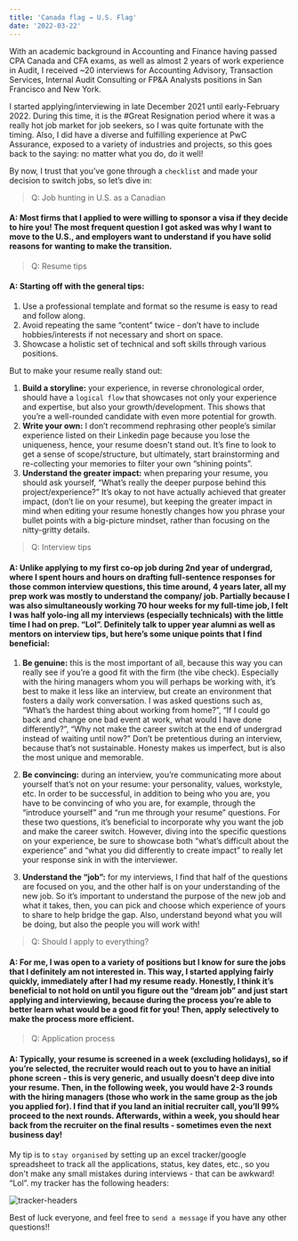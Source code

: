 ```yaml
---
title: 'Canada flag → U.S. Flag'
date: '2022-03-22'
---
```


With an academic background in Accounting and Finance having passed CPA Canada and CFA exams, as well as almost 2 years of work experience in Audit, I received ~20 interviews for Accounting Advisory, Transaction Services, Internal Audit Consulting or FP&A Analysts positions in San Francisco and New York. 

I started applying/interviewing in late December 2021 until early-February 2022. During this time, it is the #Great Resignation period where it was a really hot job market for job seekers, so I was quite fortunate with the timing. Also, I did have a diverse and fulfilling experience at PwC Assurance, exposed to a variety of industries and projects, so this goes back to the saying: no matter what you do, do it well!

By now, I trust that you’ve gone through a `checklist` and made your decision to switch jobs, so let’s dive in:

> Q: Job hunting in U.S. as a Canadian
#### A: Most firms that I applied to were willing to sponsor a visa if they decide to hire you! The most frequent question I got asked was why I want to move to the U.S., and employers want to understand if you have solid reasons for wanting to make the transition. 

> Q: Resume tips 
#### A: Starting off with the general tips:
1. Use a professional template and format so the resume is easy to read and follow along.
2. Avoid repeating the same “content” twice - don’t have to include hobbies/interests if not necessary and short on space.
3. Showcase a holistic set of technical and soft skills through various positions.

But to make your resume really stand out:
1. **Build a storyline:** your experience, in reverse chronological order, should have a `logical flow` that showcases not only your experience and expertise, but also your growth/development. This shows that you’re a well-rounded candidate with even more potential for growth.
2. **Write your own:** I don’t recommend rephrasing other people’s similar experience listed on their Linkedin page because you lose the uniqueness, hence, your resume doesn't stand out. It’s fine to look to get a sense of scope/structure, but ultimately, start brainstorming and re-collecting your memories to filter your own “shining points”.
3. **Understand the greater impact:** when preparing your resume, you should ask yourself, “What’s really the deeper purpose behind this project/experience?” It’s okay to not have actually achieved that greater impact, (don’t lie on your resume), but keeping the greater impact in mind when editing your resume honestly changes how you phrase your bullet points with a big-picture mindset, rather than focusing on the nitty-gritty details. 

> Q: Interview tips 
#### A: Unlike applying to my first co-op job during 2nd year of undergrad, where I spent hours and hours on drafting full-sentence responses for those common interview questions, this time around, 4 years later, all my prep work was mostly to understand the company/ job. Partially because I was also simultaneously working 70 hour weeks for my full-time job, I felt I was half yolo-ing all my interviews (especially technicals) with the little time I had on prep. “Lol”. Definitely talk to upper year alumni as well as mentors on interview tips, but here’s some unique points that I find beneficial:

1. **Be genuine:** this is the most important of all, because this way you can really see if you’re a good fit with the firm (the vibe check). Especially with the hiring managers whom you will perhaps be working with, it’s best to make it less like an interview, but create an environment that fosters a daily work conversation. I was asked questions such as, “What’s the hardest thing about working from home?”, “If I could go back and change one bad event at work, what would I have done differently?”, “Why not make the career switch at the end of undergrad instead of waiting until now?” Don’t be pretentious during an interview, because that’s not sustainable. Honesty makes us imperfect, but is also the most unique and memorable. 


2. **Be convincing:** during an interview, you’re communicating more about yourself that’s not on your resume: your personality, values, workstyle, etc. In order to be successful, in addition to being who you are, you have to be convincing of who you are, for example, through the “introduce yourself” and “run me through your resume” questions. For these two questions, it’s beneficial to incorporate why you want the job and make the career switch. However, diving into the specific questions on your experience, be sure to showcase both “what’s difficult about the experience” and “what you did differently to create impact” to really let your response sink in with the interviewer. 


3. **Understand the “job”:** for my interviews, I find that half of the questions are focused on you, and the other half is on your understanding of the new job. So it’s important to understand the purpose of the new job and what it takes, then, you can pick and choose which experience of yours to share to help bridge the gap. Also, understand beyond what you will be doing, but also the people you will work with! 

> Q: Should I apply to everything? 
#### A: For me, I was open to a variety of positions but I know for sure the jobs that I definitely am not interested in. This way, I started applying fairly quickly, immediately after I had my resume ready. Honestly, I think it’s beneficial to not hold on until you figure out the “dream job” and just start applying and interviewing, because during the process you’re able to better learn what would be a good fit for you! Then, apply selectively to make the process more efficient. 

> Q: Application process
#### A: Typically, your resume is screened in a week (excluding holidays), so if you’re selected, the recruiter would reach out to you to have an initial phone screen - this is very generic, and usually doesn’t deep dive into your resume. Then, in the following week, you would have 2-3 rounds with the hiring managers (those who work in the same group as the job you applied for). I find that if you land an initial recruiter call, you’ll 99% proceed to the next rounds. Afterwards, within a week, you should hear back from the recruiter on the final results - sometimes even the next business day!

My tip is to `stay organised` by setting up an excel tracker/google spreadsheet to track all the applications, status, key dates, etc., so you don't make any small mistakes during interviews - that can be awkward! “Lol”. my tracker has the following headers: 

![tracker-headers](/images/tracker-headers.png)

Best of luck everyone, and feel free to `send a message` if you have any other questions!!
